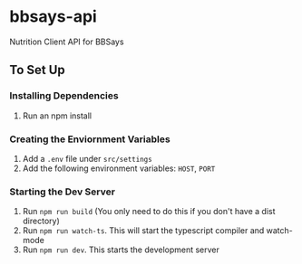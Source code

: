 # bbsays-api

Nutrition Client API for BBSays

## To Set Up

### Installing Dependencies

1. Run an npm install

### Creating the Enviornment Variables

1. Add a `.env` file under `src/settings`
2. Add the following environment variables: `HOST`, `PORT`

### Starting the Dev Server

1. Run `npm run build` (You only need to do this if you don't have a dist directory)
2. Run `npm run watch-ts`. This will start the typescript compiler and watch-mode
3. Run `npm run dev`. This starts the development server

